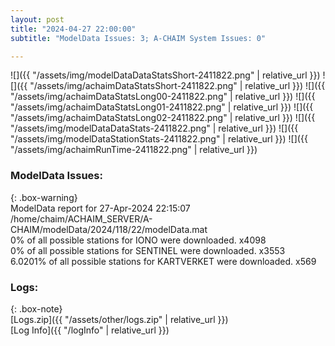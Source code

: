 ```yaml
---
layout: post
title: "2024-04-27 22:00:00"
subtitle: "ModelData Issues: 3; A-CHAIM System Issues: 0"

---
```


![]({{ "/assets/img/modelDataDataStatsShort-2411822.png" | relative_url }})
![]({{ "/assets/img/achaimDataStatsShort-2411822.png" | relative_url }})
![]({{ "/assets/img/achaimDataStatsLong00-2411822.png" | relative_url }})
![]({{ "/assets/img/achaimDataStatsLong01-2411822.png" | relative_url }})
![]({{ "/assets/img/achaimDataStatsLong02-2411822.png" | relative_url }})
![]({{ "/assets/img/modelDataDataStats-2411822.png" | relative_url }})
![]({{ "/assets/img/modelDataStationStats-2411822.png" | relative_url }})
![]({{ "/assets/img/achaimRunTime-2411822.png" | relative_url }})


### ModelData Issues:  
  
{: .box-warning}  
 ModelData report for 27-Apr-2024 22:15:07   
 /home/chaim/ACHAIM_SERVER/A-CHAIM/modelData/2024/118/22/modelData.mat   
 0% of all possible stations for IONO were downloaded. x4098   
 0% of all possible stations for SENTINEL were downloaded. x3553   
 6.0201% of all possible stations for KARTVERKET were downloaded. x569   
  


### Logs:  
  
{: .box-note}  
[Logs.zip]({{ "/assets/other/logs.zip" | relative_url }})  
[Log Info]({{ "/logInfo" | relative_url }})  
